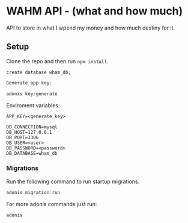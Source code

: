 # WAHM API - (what and how much)

API to store in what I wpend my money and how much destiny for it.


## Setup

Clone the repo and then run `npm install`.

```mysql
create database wham_db;
```

```bash
Generate app key:

adonis key:generate
```

Enviroment variables:

```
APP_KEY=<generate_key>

DB_CONNECTION=mysql
DB_HOST=127.0.0.1
DB_PORT=3306
DB_USER=<user>
DB_PASSWORD=<password>
DB_DATABASE=wham_db

```

### Migrations

Run the following command to run startup migrations.

```js
adonis migration:run
```

For more adonis commands just run:
```js
adonis
```
